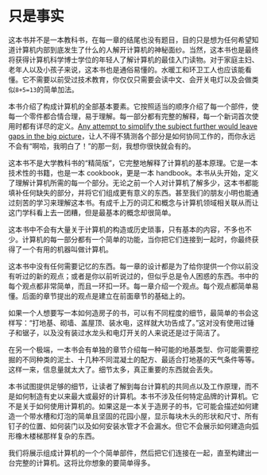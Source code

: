# 只是事实
这本书并不是一本教科书，在每一章的结尾也没有题目，目的只是想为任何希望知道计算机内部到底发生了什么的人解开计算机的神秘面纱。当然，这本书也是最终将获得计算机科学博士学位的年轻人了解计算机的最佳入门读物。对于家庭主妇、老年人以及小孩子来说，这本书也是通俗易懂的。水暖工和环卫工人也应该能看懂。它不需要以前受过技术教育，你仅仅只需要会读中文、会开关电灯以及会做类似`8+5=13`的简单加法。

本书介绍了构成计算机的全部基本要素。它按照适当的顺序介绍了每一个部件，使每一个零件都合情合理，易于理解。每一部分都有完整的解释，每一个新词首次使用时都有详尽的定义。<u>Any attempt to simplify the subject further would leave gaps in the big picture</u>，让人不得不猜测各个部分是如何协同工作的，而你永远不会有“啊哈，我明白了！”的那一刻，我想你很快就会有的。

这本书不是大学教科书的“精简版”，它完整地解释了计算机的基本原理。它是一本技术性的书籍，也是一本 cookbook，更是一本 handbook。本书从头开始，定义了理解计算机所需的每一个部分。无论之前一个人对计算机了解多少，这本书都能填补任何缺失的部分，并将它们组成更有意义的东西。甚至我们的朋友小明也能通过刻苦的学习来理解这本书。有成千上万的词汇和概念与计算机领域相关联从而让这门学科看上去一团糟，但是最基本的概念却很简单。

这本书中不会有大量关于计算机的构造或历史琐事，只有基本的内容，不多也不少。计算机的每一部分都有一个简单的功能，当你把它们连接到一起时，你最终获得了一个有用的机器叫做计算机。

这本书中没有任何需要记忆的东西。每一章的设计都是为了给你提供一个你以前没有听过的新的观点；或者是你以前听说过的，但似乎总是令人困惑的东西。书中的每个观点都非常简单，而且一环扣一环。每一章介绍一个观点。每个观点都简单易懂。后面的章节提出的观点是建立在前面章节的基础上的。

如果一个人想要写一本如何造房子的书，可以有不同程度的细节，最简单的书会这样写：“打地基、砌墙、盖屋顶、装水电，这样就大功告成了。”这对没有使用过锤子和锯子，以及没有装过水龙头和电灯开关的人来说还是过于简洁了。

在另一个极端，一本书会有单独的章节介绍每一种可能的地基类型、你可能需要挖掘的不同种类的泥土、十几种不同混凝土的配方、最适合打地基的天气条件等等。这样一来，信息量就太大了。细节太多，真正重要的东西就会丢失。

本书试图提供足够的细节，让读者了解到每台计算机的共同点以及工作原理，而不是如何制造有史以来最大或最好的计算机。本书不涉及任何特定品牌的计算机。它不是关于如何使用计算机的。如果这是一本关于造房子的书，它可能会描述如何建造一个带水槽和灯泡的简单且坚固的花园小屋，显示每块木头的形状和尺寸、所有钉子的位置、如何装门以及如何安装水管才不会漏水。但它不会展示如何建造向弧形橡木楼梯那样复杂的东西。

我们将展示组成计算机的一个个简单部件，然后把它们连接在一起，直至构建出一台完整的计算机。这将比你想象的要简单得多。
